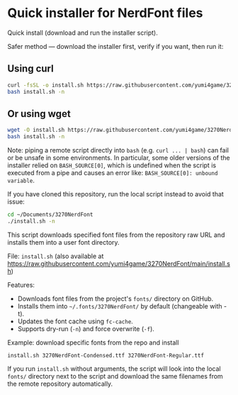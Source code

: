 # Quick installer for NerdFont files

Quick install (download and run the installer script).

Safer method — download the installer first, verify if you want, then run it:

## Using curl
```bash
curl -fsSL -o install.sh https://raw.githubusercontent.com/yumi4game/3270NerdFont/main/install.sh
bash install.sh -n
```

## Or using wget
```bash
wget -O install.sh https://raw.githubusercontent.com/yumi4game/3270NerdFont/main/install.sh
bash install.sh -n
```

Note: piping a remote script directly into `bash` (e.g. `curl ... | bash`) can fail or be unsafe
in some environments. In particular, some older versions of the installer relied on
`BASH_SOURCE[0]`, which is undefined when the script is executed from a pipe and causes an error
like: `BASH_SOURCE[0]: unbound variable`.

If you have cloned this repository, run the local script instead to avoid that issue:

```bash
cd ~/Documents/3270NerdFont
./install.sh -n
```

This script downloads specified font files from the repository raw URL and installs them into a user font directory.

File: `install.sh` (also available at https://raw.githubusercontent.com/yumi4game/3270NerdFont/main/install.sh)

Features:
- Downloads font files from the project's `fonts/` directory on GitHub.
- Installs them into `~/.fonts/3270NerdFont/` by default (changeable with -t).
- Updates the font cache using `fc-cache`.
- Supports dry-run (`-n`) and force overwrite (`-f`).

Example: download specific fonts from the repo and install

```
install.sh 3270NerdFont-Condensed.ttf 3270NerdFont-Regular.ttf
```

If you run `install.sh` without arguments, the script will look into the local `fonts/` directory
next to the script and download the same filenames from the remote repository automatically.

